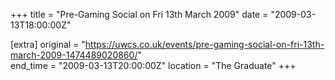 +++
title = "Pre-Gaming Social on Fri 13th March 2009"
date = "2009-03-13T18:00:00Z"

[extra]
original = "https://uwcs.co.uk/events/pre-gaming-social-on-fri-13th-march-2009-1474489020860/"    
end_time = "2009-03-13T20:00:00Z"
location = "The Graduate"
+++



